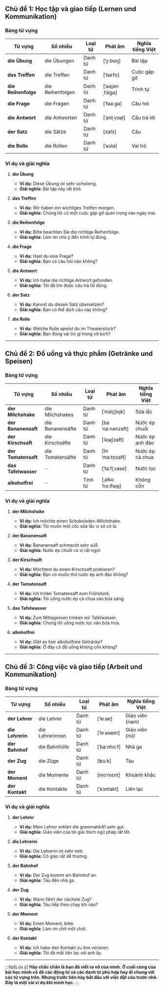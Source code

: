 ## **Chủ đề 1: Học tập và giao tiếp (Lernen und Kommunikation)**

### **Bảng từ vựng**

| **Từ vựng**     | **Số nhiều**     | **Loại từ** | **Phát âm**     | **Nghĩa tiếng Việt** |
| --------------- | ---------------- | ----------- | --------------- | -------------------- |
| **die Übung**       | die Übungen      | Danh từ     | [ˈyːbʊŋ]        | Bài tập              |
| **das Treffen**     | die Treffen      | Danh từ     | [ˈtʁɛfn̩]       | Cuộc gặp gỡ          |
| **die Reihenfolge** | die Reihenfolgen | Danh từ     | [ˈʁaɪ̯ənˌfɔlɡə] | Trình tự             |
| **die Frage**       | die Fragen       | Danh từ     | [ˈfʁaːɡə]       | Câu hỏi              |
| **die Antwort**     | die Antworten    | Danh từ     | [ˈantˌvɔʁt]     | Câu trả lời          |
| **der Satz**        | die Sätze        | Danh từ     | [zats]          | Câu                  |
| **die Rolle**       | die Rollen       | Danh từ     | [ˈʁɔlə]         | Vai trò              |

### **Ví dụ và giải nghĩa**

1. **die Übung**
    
    - **Ví dụ:** Diese Übung ist sehr schwierig.
    - **Giải nghĩa:** Bài tập này rất khó.
2. **das Treffen**
    
    - **Ví dụ:** Wir haben ein wichtiges Treffen morgen.
    - **Giải nghĩa:** Chúng tôi có một cuộc gặp gỡ quan trọng vào ngày mai.
3. **die Reihenfolge**
    
    - **Ví dụ:** Bitte beachten Sie die richtige Reihenfolge.
    - **Giải nghĩa:** Làm ơn chú ý đến trình tự đúng.
4. **die Frage**
    
    - **Ví dụ:** Hast du eine Frage?
    - **Giải nghĩa:** Bạn có câu hỏi nào không?
5. **die Antwort**
    
    - **Ví dụ:** Ich habe die richtige Antwort gefunden.
    - **Giải nghĩa:** Tôi đã tìm được câu trả lời đúng.
6. **der Satz**
    
    - **Ví dụ:** Kannst du diesen Satz übersetzen?
    - **Giải nghĩa:** Bạn có thể dịch câu này không?
7. **die Rolle**
    
    - **Ví dụ:** Welche Rolle spielst du im Theaterstück?
    - **Giải nghĩa:** Bạn đóng vai trò gì trong vở kịch?

---

## **Chủ đề 2: Đồ uống và thực phẩm (Getränke und Speisen)**

### **Bảng từ vựng**

| **Từ vựng**     | **Số nhiều**     | **Loại từ** | **Phát âm**       | **Nghĩa tiếng Việt** |
| --------------- | ---------------- | ----------- | ----------------- | -------------------- |
| **der Milchshake**  | die Milchshakes  | Danh từ     | [ˈmɪlçʃeɪ̯k]      | Sữa lắc              |
| **der Bananensaft** | die Bananensäfte | Danh từ     | [baˈnaːnənzaft]   | Nước ép chuối        |
| **der Kirschsaft**  | die Kirschsäfte  | Danh từ     | [ˈkɪʁʃzaft]       | Nước ép anh đào      |
| **der Tomatensaft** | die Tomatensäfte | Danh từ     | [toˈmaːtn̩zaft]   | Nước ép cà chua      |
| **das Tafelwasser** | -                | Danh từ     | [ˈtaːfl̩ˌvasɐ]    | Nước lọc             |
| **alkoholfrei**     | -                | Tính từ     | [ˌalkoˈhoːlfʁaɪ̯] | Không cồn            |

### **Ví dụ và giải nghĩa**

1. **der Milchshake**
    
    - **Ví dụ:** Ich möchte einen Schokoladen-Milchshake.
    - **Giải nghĩa:** Tôi muốn một cốc sữa lắc vị sô cô la.
2. **der Bananensaft**
    
    - **Ví dụ:** Bananensaft schmeckt sehr süß.
    - **Giải nghĩa:** Nước ép chuối có vị rất ngọt.
3. **der Kirschsaft**
    
    - **Ví dụ:** Möchtest du einen Kirschsaft probieren?
    - **Giải nghĩa:** Bạn có muốn thử nước ép anh đào không?
4. **der Tomatensaft**
    
    - **Ví dụ:** Ich trinke Tomatensaft zum Frühstück.
    - **Giải nghĩa:** Tôi uống nước ép cà chua vào bữa sáng.
5. **das Tafelwasser**
    
    - **Ví dụ:** Zum Mittagessen trinken wir Tafelwasser.
    - **Giải nghĩa:** Chúng tôi uống nước lọc vào bữa trưa.
6. **alkoholfrei**
    
    - **Ví dụ:** Gibt es hier alkoholfreie Getränke?
    - **Giải nghĩa:** Ở đây có đồ uống không cồn không?

---

## **Chủ đề 3: Công việc và giao tiếp (Arbeit und Kommunikation)**

### **Bảng từ vựng**

| **Từ vựng**  | **Số nhiều**    | **Loại từ** | **Phát âm** | **Nghĩa tiếng Việt** |
| ------------ | --------------- | ----------- | ----------- | -------------------- |
| **der Lehrer**   | die Lehrer      | Danh từ     | [ˈleːʁɐ]    | Giáo viên (nam)      |
| **die Lehrerin** | die Lehrerinnen | Danh từ     | [ˈleːʁəʁɪn] | Giáo viên (nữ)       |
| **der Bahnhof**  | die Bahnhöfe    | Danh từ     | [ˈbaːnhoːf] | Nhà ga               |
| **der Zug**      | die Züge        | Danh từ     | [ʦuːk]      | Tàu                  |
| **der Moment**   | die Momente     | Danh từ     | [moˈmɛnt]   | Khoảnh khắc          |
| **der Kontakt**  | die Kontakte    | Danh từ     | [ˈkɔntakt]  | Liên lạc             |

### **Ví dụ và giải nghĩa**

1. **der Lehrer**
    
    - **Ví dụ:** Mein Lehrer erklärt die grammatikA1 sehr gut.
    - **Giải nghĩa:** Giáo viên của tôi giải thích ngữ pháp rất tốt.
2. **die Lehrerin**
    
    - **Ví dụ:** Die Lehrerin ist sehr nett.
    - **Giải nghĩa:** Cô giáo rất dễ thương.
3. **der Bahnhof**
    
    - **Ví dụ:** Der Zug kommt am Bahnhof an.
    - **Giải nghĩa:** Tàu đến nhà ga.
4. **der Zug**
    
    - **Ví dụ:** Wann fährt der nächste Zug?
    - **Giải nghĩa:** Tàu tiếp theo chạy khi nào?
5. **der Moment**
    
    - **Ví dụ:** Einen Moment, bitte.
    - **Giải nghĩa:** Làm ơn chờ một chút.
6. **der Kontakt**
    
    - **Ví dụ:** Ich habe den Kontakt zu ihm verloren.
    - **Giải nghĩa:** Tôi đã mất liên lạc với anh ấy.

---
:::tip[Lưu ý]
**Hãy chắc chắn là bạn đã viết ra vở của mình. Ở cuối cùng của bài học mình có để các động từ và các danh từ phù hợp hay đi chung với các từ vựng trên. Nhưng trước tiên hãy bắt đầu với việc đặt câu trước nhé. Đây là một vài ví dụ khi mình học.**
:::